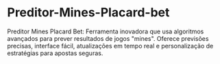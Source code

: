 # Preditor-Mines-Placard-bet
Preditor Mines Placard Bet: Ferramenta inovadora que usa algoritmos avançados para prever resultados de jogos "mines". Oferece previsões precisas, interface fácil, atualizações em tempo real e personalização de estratégias para apostas seguras.
